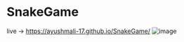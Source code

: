 # SnakeGame
live -> https://ayushmali-17.github.io/SnakeGame/
![image](https://github.com/user-attachments/assets/11181682-1b0e-4f13-975f-2a562fbed59b)

